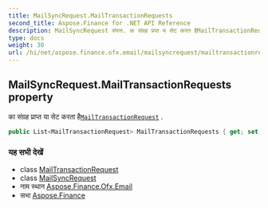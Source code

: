 ```yaml
---
title: MailSyncRequest.MailTransactionRequests
second_title: Aspose.Finance for .NET API Reference
description: MailSyncRequest संपत्त. क संग्रह प्रप्त य सेट करत हैMailTransactionRequest .
type: docs
weight: 30
url: /hi/net/aspose.finance.ofx.email/mailsyncrequest/mailtransactionrequests/
---
```

## MailSyncRequest.MailTransactionRequests property

का संग्रह प्राप्त या सेट करता है[`MailTransactionRequest`](../../mailtransactionrequest/) .

```csharp
public List<MailTransactionRequest> MailTransactionRequests { get; set; }
```

### यह सभी देखें

* class [MailTransactionRequest](../../mailtransactionrequest/)
* class [MailSyncRequest](../)
* नाम स्थान [Aspose.Finance.Ofx.Email](../../mailsyncrequest/)
* सभा [Aspose.Finance](../../../)


